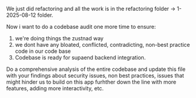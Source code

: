 We just did refactoring and all the work is in the refactoring folder -> 1-2025-08-12 folder.

Now i want to do a codebase audit one more time to ensure:
1. we're doing things the zustnad way
2. we dont have any bloated, conflicted, contradicting, non-best practice code in our code base
3. Codebase is ready for supaend backend integration.

Do a comprehensive analysis of the entire codebase and update this file with your findings about security issues, non best practices, issues that might hinder us to build on this app furhther down the line with more features, adding more interactivity, etc.